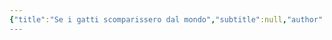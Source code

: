 ```yaml
---
{"title":"Se i gatti scomparissero dal mondo","subtitle":null,"author":"Kawamura Genki,","authors":"Kawamura Genki,","category":"Fiction","categories":"Fiction","publisher":"Giulio Einaudi Editore","publishDate":"2019-06-11","totalPage":130,"coverUrl":"http://books.google.com/books/content?id=nnCbDwAAQBAJ&printsec=frontcover&img=1&zoom=1&edge=curl&source=gbs_api","coverSmallUrl":"http://books.google.com/books/content?id=nnCbDwAAQBAJ&printsec=frontcover&img=1&zoom=5&edge=curl&source=gbs_api","description":"Cosa sei disposto a dare al Diavolo per poter vivere un giorno in piú? Attento: ciò che il Diavolo sceglierà di prendersi sparirà dal mondo, per tutti. I telefonini? Va bene. E i film, gli orologi... d'accordo, ma i gatti? Sei pronto a rinunciare ai gatti? Con la delicatezza di Sepúlveda e il gusto per il fantastico di Murakami, Kawamura Genki ha scritto una fiaba moderna per ricordarci quali sono le cose davvero importanti. «Si legge in poche ore, ma resterà con voi per sempre». «My Weekly»","link":"https://play.google.com/store/books/details?id=nnCbDwAAQBAJ","previewLink":"http://books.google.it/books?id=nnCbDwAAQBAJ&printsec=frontcover&dq=se+i+gatti&hl=&as_pt=BOOKS&cd=1&source=gbs_api","isbn13":9788858431573,"isbn10":"885843157X","date-read":"2021-04-18","tags":["libro"],"dg-publish":true,"permalink":"/letture/libri/se-i-gatti-scomparissero-dal-mondo-kawamura-genki/","dgPassFrontmatter":true,"noteIcon":""}
---
```



